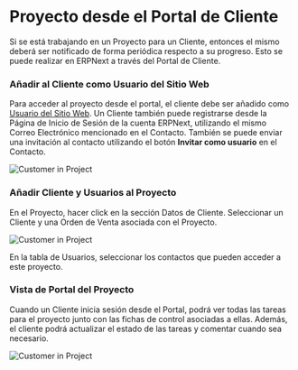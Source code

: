 <!-- add-breadcrumbs -->
# Proyecto desde el Portal de Cliente 

Si se está trabajando en un Proyecto para un Cliente, entonces el mismo deberá ser notificado de forma periódica respecto a su progreso. Esto se puede realizar en ERPNext a través del Portal de Cliente.

### Añadir al Cliente como Usuario del Sitio Web

Para acceder al proyecto desde el portal, el cliente debe ser añadido como [Usuario del Sitio Web](/docs/user/manual/es/setting-up/articles/difference-between-system-user-and-website-user). Un Cliente también puede registrarse desde la Página de Inicio de Sesión de la cuenta ERPNext, utilizando el mismo Correo Electrónico mencionado en el Contacto. También se puede enviar una invitación al contacto utilizando el botón **Invitar como usuario** en el Contacto.

<img class="screenshot" alt="Customer in Project" src="{{docs_base_url}}/assets/img/project/project-portal-2.png">

### Añadir Cliente y Usuarios al Proyecto

En el Proyecto, hacer click en la sección Datos de Cliente. Seleccionar un Cliente y una Orden de Venta asociada con el Proyecto. 

<img class="screenshot" alt="Customer in Project" src="{{docs_base_url}}/assets/img/project/project-portal-user.png">

En la tabla de Usuarios, seleccionar los contactos que pueden acceder a este proyecto. 

### Vista de Portal del Proyecto

Cuando un Cliente inicia sesión desde el Portal, podrá ver todas las tareas para el proyecto junto con las fichas de control asociadas a ellas. Además, el cliente podrá actualizar el estado de las tareas y comentar cuando sea necesario.

<img class="screenshot" alt="Customer in Project" src="{{docs_base_url}}/assets/img/project/projects-customer-portal.gif">
